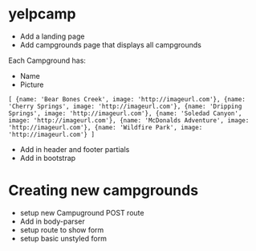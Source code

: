 # yelpcamp

* Add a landing page
* Add campgrounds page that displays all campgrounds

Each Campground has:
* Name
* Picture

`[
  {name: 'Bear Bones Creek', image: 'http://imageurl.com'},
  {name: 'Cherry Springs', image: 'http://imageurl.com'},
  {name: 'Dripping Springs', image: 'http://imageurl.com'},
  {name: 'Soledad Canyon', image: 'http://imageurl.com'},
  {name: 'McDonalds Adventure', image: 'http://imageurl.com'},
  {name: 'Wildfire Park', image: 'http://imageurl.com'}
]`

* Add in header and footer partials
* Add in bootstrap

# Creating new campgrounds

* setup new Campuground POST route
* Add in body-parser
* setup route to show form
* setup basic unstyled form

